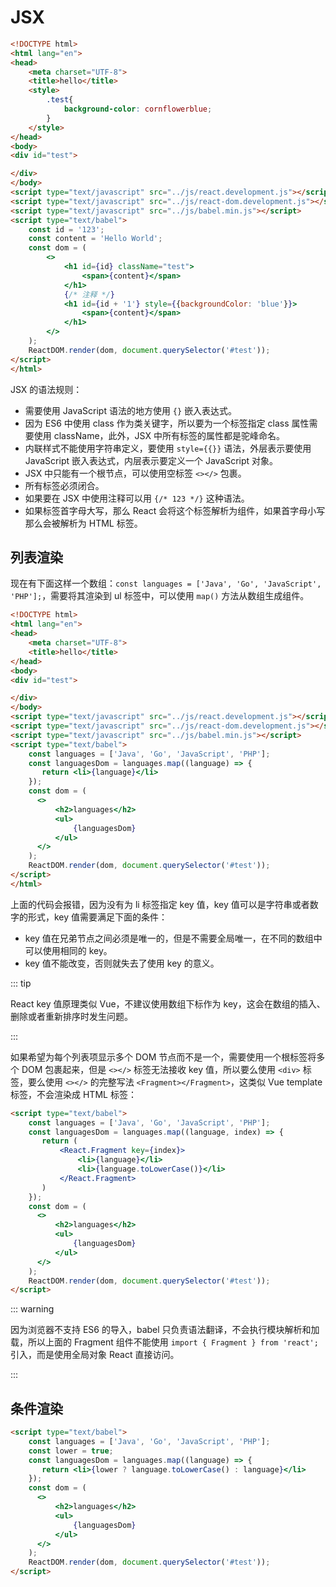 # JSX

```html
<!DOCTYPE html>
<html lang="en">
<head>
    <meta charset="UTF-8">
    <title>hello</title>
    <style>
        .test{
            background-color: cornflowerblue;
        }
    </style>
</head>
<body>
<div id="test">

</div>
</body>
<script type="text/javascript" src="../js/react.development.js"></script>
<script type="text/javascript" src="../js/react-dom.development.js"></script>
<script type="text/javascript" src="../js/babel.min.js"></script>
<script type="text/babel">
    const id = '123';
    const content = 'Hello World';
    const dom = (
        <>
            <h1 id={id} className="test">
                <span>{content}</span>
            </h1>
            {/* 注释 */}
            <h1 id={id + '1'} style={{backgroundColor: 'blue'}}>
                <span>{content}</span>
            </h1>
        </>
    );
    ReactDOM.render(dom, document.querySelector('#test'));
</script>
</html>
```

JSX 的语法规则：

- 需要使用 JavaScript 语法的地方使用 `{}` 嵌入表达式。
- 因为 ES6 中使用 class 作为类关键字，所以要为一个标签指定 class 属性需要使用 className，此外，JSX 中所有标签的属性都是驼峰命名。
- 内联样式不能使用字符串定义，要使用 `style={{}}` 语法，外层表示要使用 JavaScript 嵌入表达式，内层表示要定义一个 JavaScript 对象。
- JSX 中只能有一个根节点，可以使用空标签 `<></>` 包裹。
- 所有标签必须闭合。
- 如果要在 JSX 中使用注释可以用 `{/* 123 */}` 这种语法。
- 如果标签首字母大写，那么 React 会将这个标签解析为组件，如果首字母小写那么会被解析为 HTML 标签。

## 列表渲染

现在有下面这样一个数组：`const languages = ['Java', 'Go', 'JavaScript', 'PHP'];`，需要将其渲染到 ul 标签中，可以使用 `map()` 方法从数组生成组件。

```html
<!DOCTYPE html>
<html lang="en">
<head>
    <meta charset="UTF-8">
    <title>hello</title>
</head>
<body>
<div id="test">

</div>
</body>
<script type="text/javascript" src="../js/react.development.js"></script>
<script type="text/javascript" src="../js/react-dom.development.js"></script>
<script type="text/javascript" src="../js/babel.min.js"></script>
<script type="text/babel">
    const languages = ['Java', 'Go', 'JavaScript', 'PHP'];
    const languagesDom = languages.map((language) => {
       return <li>{language}</li>
    });
    const dom = (
      <>
          <h2>languages</h2>
          <ul>
              {languagesDom}
          </ul>
      </>
    );
    ReactDOM.render(dom, document.querySelector('#test'));
</script>
</html>
```

上面的代码会报错，因为没有为 li 标签指定 key 值，key 值可以是字符串或者数字的形式，key 值需要满足下面的条件：

- key 值在兄弟节点之间必须是唯一的，但是不需要全局唯一，在不同的数组中可以使用相同的 key。
- key 值不能改变，否则就失去了使用 key 的意义。

::: tip

React key 值原理类似 Vue，不建议使用数组下标作为 key，这会在数组的插入、删除或者重新排序时发生问题。

:::

如果希望为每个列表项显示多个 DOM 节点而不是一个，需要使用一个根标签将多个 DOM 包裹起来，但是 `<></>` 标签无法接收 key 值，所以要么使用 `<div>` 标签，要么使用 `<></>` 的完整写法 `<Fragment></Fragment>`，这类似 Vue template 标签，不会渲染成 HTML 标签：

```html
<script type="text/babel">
    const languages = ['Java', 'Go', 'JavaScript', 'PHP'];
    const languagesDom = languages.map((language, index) => {
       return (
           <React.Fragment key={index}>
               <li>{language}</li>
               <li>{language.toLowerCase()}</li>
           </React.Fragment>
       )
    });
    const dom = (
      <>
          <h2>languages</h2>
          <ul>
              {languagesDom}
          </ul>
      </>
    );
    ReactDOM.render(dom, document.querySelector('#test'));
</script>
```

::: warning

因为浏览器不支持 ES6 的导入，babel 只负责语法翻译，不会执行模块解析和加载，所以上面的 Fragment 组件不能使用 `import { Fragment } from 'react';` 引入，而是使用全局对象 React 直接访问。

:::

## 条件渲染

```html
<script type="text/babel">
    const languages = ['Java', 'Go', 'JavaScript', 'PHP'];
    const lower = true;
    const languagesDom = languages.map((language) => {
       return <li>{lower ? language.toLowerCase() : language}</li>
    });
    const dom = (
      <>
          <h2>languages</h2>
          <ul>
              {languagesDom}
          </ul>
      </>
    );
    ReactDOM.render(dom, document.querySelector('#test'));
</script>
```
